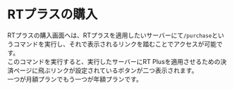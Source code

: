 # RTプラスの購入
RTプラスの購入画面へは、RTプラスを適用したいサーバーにて`/purchase`というコマンドを実行し、それで表示されるリンクを踏むことでアクセスが可能です。  
このコマンドを実行すると、実行したサーバーにRT Plusを適用させるための決済ページに飛ぶリンクが設定されているボタンが二つ表示されます。  
一つが月額プランでもう一つが年額プランです。